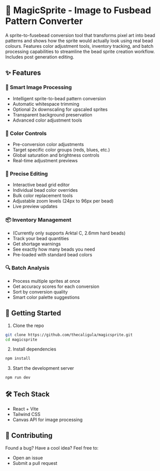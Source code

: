 # 🎨 MagicSprite - Image to Fusbead Pattern Converter

A sprite-to-fusebead conversion tool that transforms pixel art into bead patterns and shows how the sprite would actually look using real bead colours.
Features color adjustment tools, inventory tracking, and batch processing capabilities to streamline the bead sprite creation workflow. Includes post generation editing.

## ✨ Features

### 🔄 Smart Image Processing
- Intelligent sprite-to-bead pattern conversion
- Automatic whitespace trimming
- Optional 2x downscaling for upscaled sprites
- Transparent background preservation
- Advanced color adjustment tools

### 🎨 Color Controls
- Pre-conversion color adjustments
- Target specific color groups (reds, blues, etc.)
- Global saturation and brightness controls
- Real-time adjustment previews

### 📐 Precise Editing
- Interactive bead grid editor
- Individual bead color overrides
- Bulk color replacement tools
- Adjustable zoom levels (24px to 96px per bead)
- Live preview updates

### 📦 Inventory Management
- (Currently only supports Arktal C, 2.6mm hard beads)
- Track your bead quantities
- Get shortage warnings
- See exactly how many beads you need
- Pre-loaded with standard bead colors

### 🔍 Batch Analysis
- Process multiple sprites at once
- Get accuracy scores for each conversion
- Sort by conversion quality
- Smart color palette suggestions

## 🚀 Getting Started

1. Clone the repo
```bash
git clone https://github.com/thecaligula/magicsprite.git
cd magicsprite
```

2. Install dependencies
```bash
npm install
```

3. Start the development server
```bash
npm run dev
```

## 🛠️ Tech Stack

- React + Vite
- Tailwind CSS
- Canvas API for image processing

## 🤝 Contributing

Found a bug? Have a cool idea? Feel free to:
- Open an issue
- Submit a pull request
